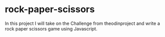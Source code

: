 # rock-paper-scissors
In this project I will take on the Challenge from theodinproject and write a rock paper scissors game using Javascript.